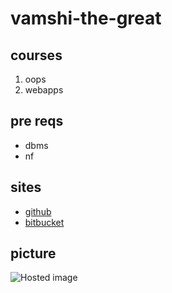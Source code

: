 # vamshi-the-great
## courses
1. oops
2. webapps
## pre reqs
- dbms
- nf
## sites
- [github](https://github.com/vamshiredd)
- [bitbucket](https://bitbucket.org/Vamshireddie/)
## picture
![Hosted image](https://upload.wikimedia.org/wikipedia/commons/0/02/Lynx_kitten.jpg "Lynx Kitten")
